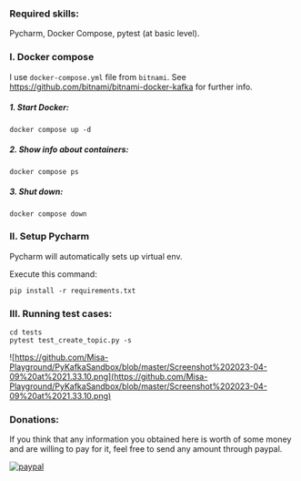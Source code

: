 ### Required skills: 
Pycharm, Docker Compose, pytest (at basic level).
### I. Docker compose
I use `docker-compose.yml` file from `bitnami`. See https://github.com/bitnami/bitnami-docker-kafka for further info.
##### 1. Start Docker:
```
docker compose up -d
```
##### 2. Show info about containers:
```
docker compose ps
```
##### 3. Shut down:
```
docker compose down
```
### II. Setup Pycharm
Pycharm will automatically sets up virtual env.

Execute this command:
```
pip install -r requirements.txt
```

### III. Running test cases:
```
cd tests
pytest test_create_topic.py -s
```

![https://github.com/Misa-Playground/PyKafkaSandbox/blob/master/Screenshot%202023-04-09%20at%2021.33.10.png](https://github.com/Misa-Playground/PyKafkaSandbox/blob/master/Screenshot%202023-04-09%20at%2021.33.10.png)

### Donations:
If you think that any information you obtained here is worth of some money and are willing to pay for it, feel free to send any amount through paypal.

[![paypal](https://www.paypalobjects.com/en_US/i/btn/btn_donateCC_LG.gif)](https://paypal.me/TruongDang85)
